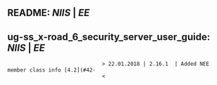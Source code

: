 ## README: *NIIS*					      |	*EE*
## ug-ss_x-road_6_security_server_user_guide: *NIIS*	      |	*EE*
							      >	22.01.2018 | 2.16.1  | Added NEE member class info [4.2](#42-
							      <

